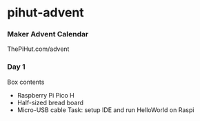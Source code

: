 # pihut-advent
### Maker Advent Calendar
ThePiHut.com/advent

### Day 1
Box contents
* Raspberry Pi Pico H
* Half-sized bread board
* Micro-USB cable
Task: setup IDE and run HelloWorld on Raspi
